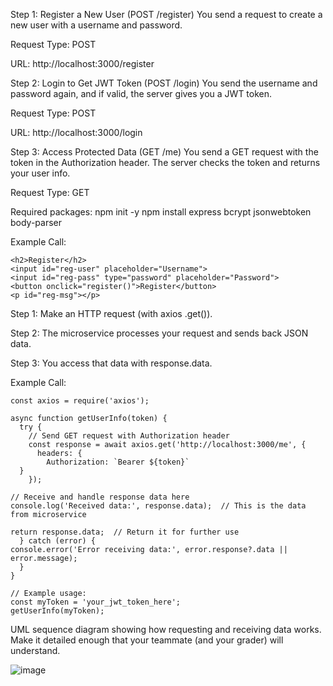 Step 1: Register a New User (POST /register)
You send a request to create a new user with a username and password.

Request Type: POST

URL: http://localhost:3000/register

Step 2: Login to Get JWT Token (POST /login)
You send the username and password again, and if valid, the server gives you a JWT token.

Request Type: POST

URL: http://localhost:3000/login

Step 3: Access Protected Data (GET /me)
You send a GET request with the token in the Authorization header. The server checks the token and returns your user info.

Request Type: GET

Required packages:
npm init -y
npm install express bcrypt jsonwebtoken body-parser

Example Call:

    <h2>Register</h2>
    <input id="reg-user" placeholder="Username">
    <input id="reg-pass" type="password" placeholder="Password">
    <button onclick="register()">Register</button>
    <p id="reg-msg"></p>

Step 1: Make an HTTP request (with axios .get()).

Step 2: The microservice processes your request and sends back JSON data.

Step 3: You access that data with response.data.

Example Call:

    const axios = require('axios');

    async function getUserInfo(token) {
      try {
        // Send GET request with Authorization header
        const response = await axios.get('http://localhost:3000/me', {
          headers: {
            Authorization: `Bearer ${token}`
      }
        });

    // Receive and handle response data here
    console.log('Received data:', response.data);  // This is the data from microservice

    return response.data;  // Return it for further use
      } catch (error) {
    console.error('Error receiving data:', error.response?.data || error.message);
      }
    }

    // Example usage:
    const myToken = 'your_jwt_token_here';
    getUserInfo(myToken);

UML sequence diagram showing how requesting and receiving data works. Make it detailed enough that your teammate (and your grader) will understand.

![image](https://github.com/user-attachments/assets/7314a292-7dff-4893-a63a-f3a9213bc795)
